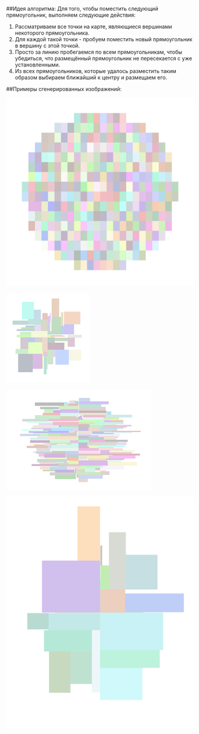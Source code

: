 ﻿##Идея алгоритма:
Для того, чтобы поместить следующий прямоугольник, выполняем следующие действия:
1. Рассматриваем все точки на карте, являющиеся вершинами некоторого прямоугольника.
2. Для каждой такой точки - пробуем поместить новый прямоугольник в вершину с этой точкой.
3. Просто за линию пробегаемся по всем прямоугольникам, чтобы убедиться, что размещённый прямоугольник не пересекается с уже установленными.
4. Из всех прямоугольников, которые удалось разместить таким образом выбираем ближайший к центру и размещаем его.

##Примеры сгенерированных изображений:

![Одинаковые прямоугольники](VisualizationExamples/similar.png)

![Случайные прямоугольники](VisualizationExamples/random.png)

![Случайные длинные прямоугольники](VisualizationExamples/randomLong.png)

![Большие прямоугольники](VisualizationExamples/Big.png)

